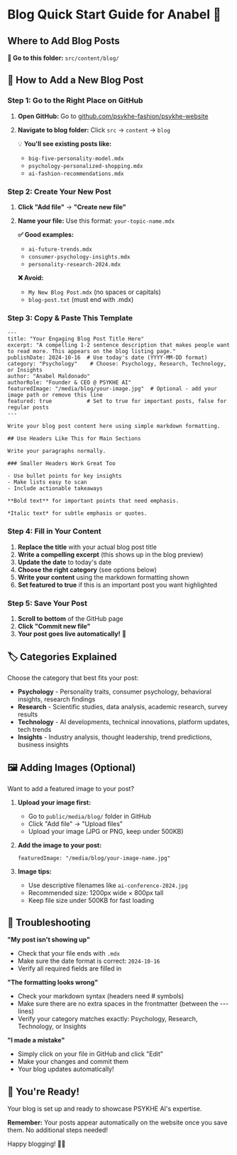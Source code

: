 # Blog Quick Start Guide for Anabel 🚀

## Where to Add Blog Posts

**📁 Go to this folder:** `src/content/blog/`

## 📝 How to Add a New Blog Post

### Step 1: Go to the Right Place on GitHub
1. **Open GitHub:** Go to [github.com/psykhe-fashion/psykhe-website](https://github.com/psykhe-fashion/psykhe-website)
2. **Navigate to blog folder:** Click `src` → `content` → `blog`
   
   💡 **You'll see existing posts like:**
   - `big-five-personality-model.mdx`
   - `psychology-personalized-shopping.mdx`
   - `ai-fashion-recommendations.mdx`

### Step 2: Create Your New Post
1. **Click "Add file"** → **"Create new file"**
2. **Name your file:** Use this format: `your-topic-name.mdx`
   
   **✅ Good examples:**
   - `ai-future-trends.mdx`
   - `consumer-psychology-insights.mdx`
   - `personality-research-2024.mdx`
   
   **❌ Avoid:**
   - `My New Blog Post.mdx` (no spaces or capitals)
   - `blog-post.txt` (must end with .mdx)

### Step 3: Copy & Paste This Template

```mdx
---
title: "Your Engaging Blog Post Title Here"
excerpt: "A compelling 1-2 sentence description that makes people want to read more. This appears on the blog listing page."
publishDate: 2024-10-16  # Use today's date (YYYY-MM-DD format)
category: "Psychology"    # Choose: Psychology, Research, Technology, or Insights
author: "Anabel Maldonado"
authorRole: "Founder & CEO @ PSYKHE AI"
featuredImage: "/media/blog/your-image.jpg"  # Optional - add your image path or remove this line
featured: true           # Set to true for important posts, false for regular posts
---

Write your blog post content here using simple markdown formatting.

## Use Headers Like This for Main Sections

Write your paragraphs normally.

### Smaller Headers Work Great Too

- Use bullet points for key insights
- Make lists easy to scan
- Include actionable takeaways

**Bold text** for important points that need emphasis.

*Italic text* for subtle emphasis or quotes.
```

### Step 4: Fill in Your Content
1. **Replace the title** with your actual blog post title
2. **Write a compelling excerpt** (this shows up in the blog preview)
3. **Update the date** to today's date
4. **Choose the right category** (see options below)
5. **Write your content** using the markdown formatting shown
6. **Set featured to true** if this is an important post you want highlighted

### Step 5: Save Your Post
1. **Scroll to bottom** of the GitHub page
2. **Click "Commit new file"**
3. **Your post goes live automatically!** 🎉

## 🏷️ Categories Explained

Choose the category that best fits your post:

- **Psychology** - Personality traits, consumer psychology, behavioral insights, research findings
- **Research** - Scientific studies, data analysis, academic research, survey results
- **Technology** - AI developments, technical innovations, platform updates, tech trends
- **Insights** - Industry analysis, thought leadership, trend predictions, business insights

## 🖼️ Adding Images (Optional)

Want to add a featured image to your post?

1. **Upload your image first:**
   - Go to `public/media/blog/` folder in GitHub
   - Click "Add file" → "Upload files"
   - Upload your image (JPG or PNG, keep under 500KB)

2. **Add the image to your post:**
   ```mdx
   featuredImage: "/media/blog/your-image-name.jpg"
   ```

3. **Image tips:**
   - Use descriptive filenames like `ai-conference-2024.jpg`
   - Recommended size: 1200px wide × 800px tall
   - Keep file size under 500KB for fast loading

## 🔧 Troubleshooting

**"My post isn't showing up"**
- Check that your file ends with `.mdx`
- Make sure the date format is correct: `2024-10-16`
- Verify all required fields are filled in

**"The formatting looks wrong"**
- Check your markdown syntax (headers need # symbols)
- Make sure there are no extra spaces in the frontmatter (between the --- lines)
- Verify your category matches exactly: Psychology, Research, Technology, or Insights

**"I made a mistake"**
- Simply click on your file in GitHub and click "Edit"
- Make your changes and commit them
- Your blog updates automatically!

## 🎉 You're Ready!

Your blog is set up and ready to showcase PSYKHE AI's expertise.

**Remember:** Your posts appear automatically on the website once you save them. No additional steps needed!

Happy blogging! 📝✨
